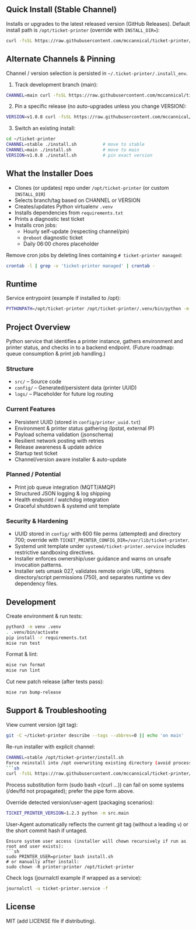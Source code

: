## Quick Install (Stable Channel)

Installs or upgrades to the latest released version (GitHub Releases). Default install path is `/opt/ticket-printer` (override with `INSTALL_DIR=`):

```sh
curl -fsSL https://raw.githubusercontent.com/mccannical/ticket-printer/main/install.sh | bash
```

## Alternate Channels & Pinning

Channel / version selection is persisted in `~/.ticket-printer/.install_env`.

1. Track development branch (main):
```sh
CHANNEL=main curl -fsSL https://raw.githubusercontent.com/mccannical/ticket-printer/main/install.sh | bash
```

2. Pin a specific release (no auto-upgrades unless you change VERSION):
```sh
VERSION=v1.0.8 curl -fsSL https://raw.githubusercontent.com/mccannical/ticket-printer/main/install.sh | bash
```

3. Switch an existing install:
```sh
cd ~/ticket-printer
CHANNEL=stable ./install.sh          # move to stable
CHANNEL=main ./install.sh            # move to main
VERSION=v1.0.8 ./install.sh          # pin exact version
```

## What the Installer Does
- Clones (or updates) repo under `/opt/ticket-printer` (or custom `INSTALL_DIR`)
- Selects branch/tag based on CHANNEL or VERSION
- Creates/updates Python virtualenv `.venv`
- Installs dependencies from `requirements.txt`
- Prints a diagnostic test ticket
- Installs cron jobs:
	- Hourly self-update (respecting channel/pin)
	- `@reboot` diagnostic ticket
	- Daily 06:00 chores placeholder

Remove cron jobs by deleting lines containing `# ticket-printer managed`:
```sh
crontab -l | grep -v 'ticket-printer managed' | crontab -
```

## Runtime
Service entrypoint (example if installed to /opt):
```sh
PYTHONPATH=/opt/ticket-printer /opt/ticket-printer/.venv/bin/python -m src.main
```

## Project Overview
Python service that identifies a printer instance, gathers environment and printer status, and checks in to a backend endpoint. (Future roadmap: queue consumption & print job handling.)

### Structure
- `src/` – Source code
- `config/` – Generated/persistent data (printer UUID)
- `logs/` – Placeholder for future log routing

### Current Features
- Persistent UUID (stored in `config/printer_uuid.txt`)
- Environment & printer status gathering (lpstat, external IP)
- Payload schema validation (jsonschema)
- Resilient network posting with retries
- Release awareness & update advice
- Startup test ticket
- Channel/version aware installer & auto-update

### Planned / Potential
- Print job queue integration (MQTT/AMQP)
- Structured JSON logging & log shipping
- Health endpoint / watchdog integration
- Graceful shutdown & systemd unit template

### Security & Hardening
- UUID stored in `config/` with 600 file perms (attempted) and directory 700; override with `TICKET_PRINTER_CONFIG_DIR=/var/lib/ticket-printer`.
- Systemd unit template under `systemd/ticket-printer.service` includes restrictive sandboxing directives.
- Installer enforces ownership/user guidance and warns on unsafe invocation patterns.
- Installer sets umask 027, validates remote origin URL, tightens directory/script permissions (750), and separates runtime vs dev dependency files.

## Development

Create environment & run tests:
```sh
python3 -m venv .venv
. .venv/bin/activate
pip install -r requirements.txt
mise run test
```

Format & lint:
```sh
mise run format
mise run lint
```

Cut new patch release (after tests pass):
```sh
mise run bump-release
```

## Support & Troubleshooting
View current version (git tag):
```sh
git -C ~/ticket-printer describe --tags --abbrev=0 || echo 'on main'
```
Re-run installer with explicit channel:
```sh
CHANNEL=stable /opt/ticket-printer/install.sh
Force reinstall into /opt overwriting existing directory (avoid process substitution with sudo):
```sh
curl -fsSL https://raw.githubusercontent.com/mccannical/ticket-printer/main/install.sh | sudo FORCE_REPLACE=1 PRINTER_USER=printer bash
```
Process substitution form (sudo bash <(curl ...)) can fail on some systems (/dev/fd not propagated); prefer the pipe form above.

Override detected version/user-agent (packaging scenarios):
```sh
TICKET_PRINTER_VERSION=1.2.3 python -m src.main
```

User-Agent automatically reflects the current git tag (without a leading `v`) or the short commit hash if untaged.
```
Ensure system user access (installer will chown recursively if run as root and user exists):
```sh
sudo PRINTER_USER=printer bash install.sh
# or manually after install:
sudo chown -R printer:printer /opt/ticket-printer
```
Check logs (journalctl example if wrapped as a service):
```sh
journalctl -u ticket-printer.service -f
```

## License
MIT (add LICENSE file if distributing).
